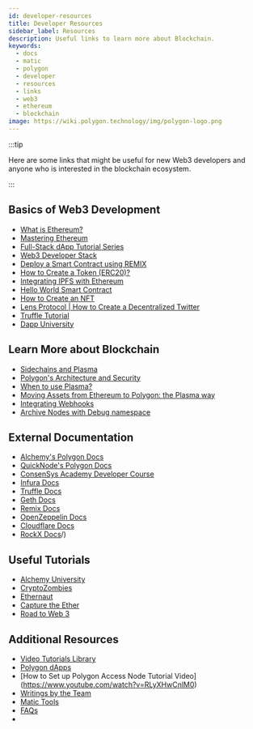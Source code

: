 ```yaml
---
id: developer-resources
title: Developer Resources
sidebar_label: Resources
description: Useful links to learn more about Blockchain.
keywords:
  - docs
  - matic
  - polygon
  - developer
  - resources
  - links
  - web3
  - ethereum
  - blockchain
image: https://wiki.polygon.technology/img/polygon-logo.png
---
```


:::tip

Here are some links that might be useful for new Web3 developers and anyone who is interested in the blockchain ecosystem.

:::

## Basics of Web3 Development

- [What is Ethereum?](https://blockgeeks.com/guides/ethereum/)
- [Mastering Ethereum](https://github.com/ethereumbook/ethereumbook)
- [Full-Stack dApp Tutorial Series](https://kauri.io/#collections/Full%20Stack%20dApp%20Tutorial%20Series/full-stack-dapp-tutorial-series-intro/)
- [Web3 Developer Stack](https://www.quicknode.com/guides/web3-sdks/the-web3-developer-stack)
- [Deploy a Smart Contract using REMIX](https://www.quicknode.com/guides/solidity/how-to-deploy-a-smart-contract-on-matic-polygon)
- [How to Create a Token (ERC20)?](https://www.quicknode.com/guides/solidity/how-to-create-and-deploy-an-erc20-token)
- [Integrating IPFS with Ethereum](https://www.quicknode.com/guides/web3-sdks/how-to-integrate-ipfs-with-ethereum)
- [Hello World Smart Contract](https://docs.alchemy.com/alchemy/tutorials/hello-world-smart-contract)
- [How to Create an NFT](https://docs.alchemy.com/alchemy/tutorials/how-to-create-an-nft)
- [Lens Protocol | How to Create a Decentralized Twitter](https://docs.alchemy.com/docs/how-to-create-a-decentralized-twitter-with-lens-protocol)
- [Truffle Tutorial](https://www.trufflesuite.com/tutorial)
- [Dapp University](https://www.youtube.com/channel/UCY0xL8V6NzzFcwzHCgB8orQ)

## Learn More about Blockchain

- [Sidechains and Plasma](https://docs.polygon.technology/docs/home/blockchain-basics/sidechain)
- [Polygon's Architecture and Security](https://docs.polygon.technology/docs/home/architecture/security-models)
- [When to use Plasma?](https://docs.polygon.technology/docs/home/architecture/security-models)
- [Moving Assets from Ethereum to Polygon: the Plasma way](/docs/develop/ethereum-polygon/matic-js/get-started.md)
- [Integrating Webhooks](https://docs.alchemy.com/alchemy/enhanced-apis/notify-api/using-notify)
- [Archive Nodes with Debug namespace](https://www.quicknode.com/chains/matic?utm_source=polygon_docs&utm_campaign=ploygon_docs_contract_guide)

## External Documentation

- [Alchemy's Polygon Docs](https://docs.alchemy.com/reference/polygon-api-quickstart)
- [QuickNode's Polygon Docs](https://www.quicknode.com/docs/polygon?utm_source=polygon_docs&utm_campaign=ploygon_docs_contract_guide)
- [ConsenSys Academy Developer Course](https://consensys.net/academy/ondemand/)
- [Infura Docs](https://infura.io/docs)
- [Truffle Docs](https://trufflesuite.com/docs/)
- [Geth Docs](https://geth.ethereum.org/)
- [Remix Docs](https://remix.run/docs/en/v1)
- [OpenZeppelin Docs](https://docs.openzeppelin.com/)
- [Cloudflare Docs](https://developers.cloudflare.com/web3/polygon-gateway/)
- [RockX Docs](https://access.rockx.com/product/polygon-blockchain-api-for-web3-builders)/)

## Useful Tutorials

- [Alchemy University](http://university.alchemy.com)
- [CryptoZombies](https://cryptozombies.io/)
- [Ethernaut](https://ethernaut.openzeppelin.com/)
- [Capture the Ether](https://capturetheether.com/)
- [Road to Web 3](https://docs.alchemy.com/docs/welcome-to-the-road-to-web3)

## Additional Resources

- [Video Tutorials Library](https://www.notion.so/Video-Tutorials-Library-f16cbb8c3d9d47d8bc809e06519f110c)
- [Polygon dApps](https://www.alchemy.com/ecosystem/polygon)
- [How to Set up Polygon Access Node Tutorial Video] (https://www.youtube.com/watch?v=RLyXHwCnlM0)
- [Writings by the Team](https://www.notion.so/Writings-by-the-Team-c979819406894abb964cb50ae197f376)
- [Matic Tools](https://www.notion.so/f5739c3ed3cc40e3ae71d5935a72143d)
- [FAQs](https://docs.polygon.technology/docs/faq/technical-faqs)
- 
